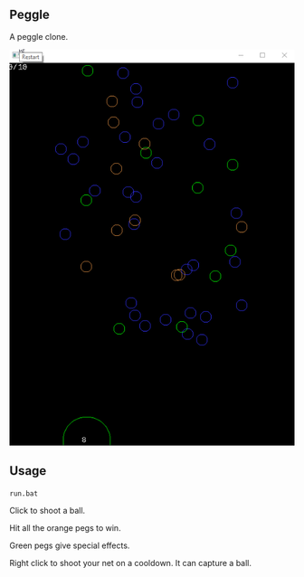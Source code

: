 ## Peggle 
A peggle clone.

![Peggle game gif 1](assets/peggle_example.gif?raw=true "Peggle clone gameplay gif")

## Usage
`run.bat`

Click to shoot a ball.

Hit all the orange pegs to win.

Green pegs give special effects.

Right click to shoot your net on a cooldown. It can capture a ball.
